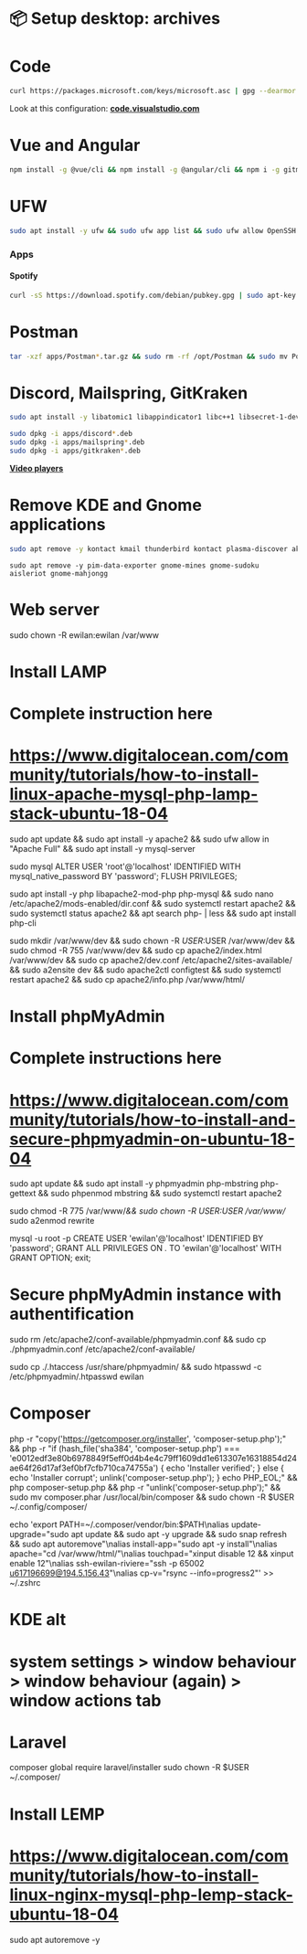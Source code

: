 # 📦 Setup desktop: archives

# Code

```bash
curl https://packages.microsoft.com/keys/microsoft.asc | gpg --dearmor > packages.microsoft.gpg && sudo install -o root -g root -m 644 packages.microsoft.gpg /usr/share/keyrings/ && sudo sh -c 'echo "deb [arch=amd64 signed-by=/usr/share/keyrings/packages.microsoft.gpg] https://packages.microsoft.com/repos/vscode stable main" > /etc/apt/sources.list.d/vscode.list' && sudo apt-get install apt-transport-https && sudo apt-get update && sudo apt-get install code && rm packages.microsoft.gpg
```

Look at this configuration: [**code.visualstudio.com**](https://code.visualstudio.com/docs/setup/linux#_visual-studio-code-is-unable-to-watch-for-file-changes-in-this-large-workspace-error-enospc)

# Vue and Angular

```bash
npm install -g @vue/cli && npm install -g @angular/cli && npm i -g gitmoji-cli && npm install -g eslint && npm install -g svgo
```

# UFW

```bash
sudo apt install -y ufw && sudo ufw app list && sudo ufw allow OpenSSH && sudo ufw enable && sudo ufw status
```

### Apps

#### Spotify

```bash
curl -sS https://download.spotify.com/debian/pubkey.gpg | sudo apt-key add - && sudo echo "deb http://repository.spotify.com stable non-free" | sudo tee /etc/apt/sources.list.d/spotify.list && sudo apt-get update && sudo apt-get install spotify-client
```

# Postman

```bash
tar -xzf apps/Postman*.tar.gz && sudo rm -rf /opt/Postman && sudo mv Postman /opt/Postman && sudo ln -s /opt/Postman/Postman /usr/bin/postman && cp apps/postman*.desktop ~/.local/share/applications/
```

# Discord, Mailspring, GitKraken

```bash
sudo apt install -y libatomic1 libappindicator1 libc++1 libsecret-1-dev gconf2 && sudo apt --fix-broken install
```

```bash
sudo dpkg -i apps/discord*.deb
sudo dpkg -i apps/mailspring*.deb
sudo dpkg -i apps/gitkraken*.deb
```

[**Video players**](https://itsfoss.com/video-players-linux/)

# Remove KDE and Gnome applications

```bash
sudo apt remove -y kontact kmail thunderbird kontact plasma-discover akregator kdepim-themeeditors pim-sieve-editor ktnef ktorrent
```

```
sudo apt remove -y pim-data-exporter gnome-mines gnome-sudoku aisleriot gnome-mahjongg
```

# Web server

sudo chown -R ewilan:ewilan /var/www

# Install LAMP

# Complete instruction here

# <https://www.digitalocean.com/community/tutorials/how-to-install-linux-apache-mysql-php-lamp-stack-ubuntu-18-04>

sudo apt update && sudo apt install -y apache2 && sudo ufw allow in "Apache Full" && sudo apt install -y mysql-server

sudo mysql
ALTER USER 'root'@'localhost' IDENTIFIED WITH mysql_native_password BY 'password';
FLUSH PRIVILEGES;

sudo apt install -y php libapache2-mod-php php-mysql && sudo nano /etc/apache2/mods-enabled/dir.conf && sudo systemctl restart apache2 && sudo systemctl status apache2 && apt search php- | less && sudo apt install php-cli

sudo mkdir /var/www/dev && sudo chown -R $USER:$USER /var/www/dev && sudo chmod -R 755 /var/www/dev && sudo cp apache2/index.html /var/www/dev && sudo cp apache2/dev.conf /etc/apache2/sites-available/ && sudo a2ensite dev && sudo apache2ctl configtest && sudo systemctl restart apache2 && sudo cp apache2/info.php /var/www/html/

# Install phpMyAdmin

# Complete instructions here

# <https://www.digitalocean.com/community/tutorials/how-to-install-and-secure-phpmyadmin-on-ubuntu-18-04>

sudo apt update && sudo apt install -y phpmyadmin php-mbstring php-gettext && sudo phpenmod mbstring && sudo systemctl restart apache2

sudo chmod -R 775 /var/www/*&& sudo chown -R $USER:$USER /var/www/*
sudo a2enmod rewrite

mysql -u root -p
CREATE USER 'ewilan'@'localhost' IDENTIFIED BY 'password';
GRANT ALL PRIVILEGES ON *.* TO 'ewilan'@'localhost' WITH GRANT OPTION;
exit;

# Secure phpMyAdmin instance with authentification

sudo rm /etc/apache2/conf-available/phpmyadmin.conf && sudo cp ./phpmyadmin.conf /etc/apache2/conf-available/

sudo cp ./.htaccess /usr/share/phpmyadmin/ && sudo htpasswd -c /etc/phpmyadmin/.htpasswd ewilan

# Composer

php -r "copy('https://getcomposer.org/installer', 'composer-setup.php');" && php -r "if (hash_file('sha384', 'composer-setup.php') === 'e0012edf3e80b6978849f5eff0d4b4e4c79ff1609dd1e613307e16318854d24ae64f26d17af3ef0bf7cfb710ca74755a') { echo 'Installer verified'; } else { echo 'Installer corrupt'; unlink('composer-setup.php'); } echo PHP_EOL;" && php composer-setup.php && php -r "unlink('composer-setup.php');" && sudo mv composer.phar /usr/local/bin/composer && sudo chown -R $USER ~/.config/composer/

echo 'export PATH=~/.composer/vendor/bin:$PATH\nalias update-upgrade="sudo apt update && sudo apt -y upgrade && sudo snap refresh && sudo apt autoremove"\nalias install-app="sudo apt -y install"\nalias apache="cd /var/www/html/"\nalias touchpad="xinput disable 12 && xinput enable 12"\nalias ssh-ewilan-riviere="ssh -p 65002 u617196699@194.5.156.43"\nalias cp-v="rsync --info=progress2"' >> ~/.zshrc

# KDE alt

# system settings > window behaviour > window behaviour (again) > window actions tab

# Laravel

composer global require laravel/installer
sudo chown -R $USER ~/.composer/

# Install LEMP

# <https://www.digitalocean.com/community/tutorials/how-to-install-linux-nginx-mysql-php-lemp-stack-ubuntu-18-04>

sudo apt autoremove -y
